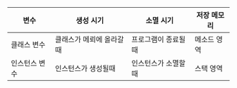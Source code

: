 | 변수 | 생성 시기 | 소멸 시기 | 저장 메모리 |
| ---- | ---- | ---- | ---- |
| 클래스 변수  | 클래스가 메뢰에 올라갈 때  | 프로그램이 종료될 때  | 메소드 영역  |
| 인스턴스 변수  | 인스턴스가 생성될때  | 인스턴스가 소멸할 때  | 스택 영역 |
